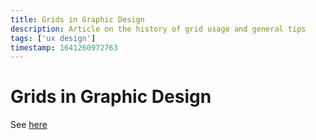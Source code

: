 ```yaml
---
title: Grids in Graphic Design
description: Article on the history of grid usage and general tips
tags: ['ux design']
timestamp: 1641260972763
---
```


# Grids in Graphic Design

See [here](https://uxplanet.org/grids-in-graphic-design-a-quick-history-and-5-top-tips-29c8c0650d18)
